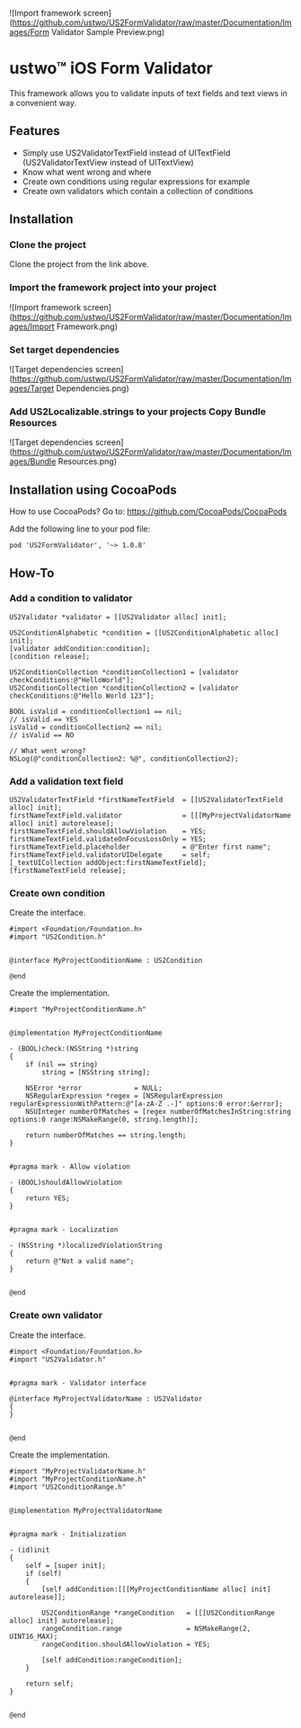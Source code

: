 ![Import framework screen](https://github.com/ustwo/US2FormValidator/raw/master/Documentation/Images/Form Validator Sample Preview.png)

ustwo™ iOS Form Validator
=========================

This framework allows you to validate inputs of text fields and text views in a convenient way.

Features
--------

* Simply use US2ValidatorTextField instead of UITextField (US2ValidatorTextView instead of UITextView)
* Know what went wrong and where
* Create own conditions using regular expressions for example
* Create own validators which contain a collection of conditions

Installation
------------

### Clone the project

Clone the project from the link above.

### Import the framework project into your project

![Import framework screen](https://github.com/ustwo/US2FormValidator/raw/master/Documentation/Images/Import Framework.png)

### Set target dependencies

![Target dependencies screen](https://github.com/ustwo/US2FormValidator/raw/master/Documentation/Images/Target Dependencies.png)

### Add US2Localizable.strings to your projects Copy Bundle Resources

![Target dependencies screen](https://github.com/ustwo/US2FormValidator/raw/master/Documentation/Images/Bundle Resources.png)

Installation using CocoaPods
----------------------------

How to use CocoaPods? Go to:
https://github.com/CocoaPods/CocoaPods

Add the following line to your pod file:

    pod 'US2FormValidator', '~> 1.0.8'

How-To
------

### Add a condition to validator

    US2Validator *validator = [[US2Validator alloc] init];
    
    US2ConditionAlphabetic *condition = [[US2ConditionAlphabetic alloc] init];
    [validator addCondition:condition];
    [condition release];
    
    US2ConditionCollection *conditionCollection1 = [validator checkConditions:@"HelloWorld"];
    US2ConditionCollection *conditionCollection2 = [validator checkConditions:@"Hello World 123"];
    
    BOOL isValid = conditionCollection1 == nil;                                                  // isValid == YES
    isValid = conditionCollection2 == nil;                                                       // isValid == NO
    
    // What went wrong?
    NSLog(@"conditionCollection2: %@", conditionCollection2);

### Add a validation text field

    US2ValidatorTextField *firstNameTextField  = [[US2ValidatorTextField alloc] init];
    firstNameTextField.validator               = [[[MyProjectValidatorName alloc] init] autorelease];
    firstNameTextField.shouldAllowViolation    = YES;
    firstNameTextField.validateOnFocusLossOnly = YES;
    firstNameTextField.placeholder             = @"Enter first name";
    firstNameTextField.validatorUIDelegate     = self;
    [_textUICollection addObject:firstNameTextField];
    [firstNameTextField release];

### Create own condition

Create the interface.

	#import <Foundation/Foundation.h>
	#import "US2Condition.h"
	
	
	@interface MyProjectConditionName : US2Condition
	
	@end

Create the implementation.

	#import "MyProjectConditionName.h"
	
	
	@implementation MyProjectConditionName

	- (BOOL)check:(NSString *)string
	{
		if (nil == string)
			string = [NSString string];
		
		NSError *error             = NULL;
		NSRegularExpression *regex = [NSRegularExpression regularExpressionWithPattern:@"[a-zA-Z .-]" options:0 error:&error];
		NSUInteger numberOfMatches = [regex numberOfMatchesInString:string options:0 range:NSMakeRange(0, string.length)];
		
		return numberOfMatches == string.length;
	}
	
	
	#pragma mark - Allow violation
	
	- (BOOL)shouldAllowViolation
	{
		return YES;
	}
	
	
	#pragma mark - Localization
	
	- (NSString *)localizedViolationString
	{
		return @"Not a valid name";
	}
	
	
	@end

### Create own validator

Create the interface.

	#import <Foundation/Foundation.h>
	#import "US2Validator.h"
	
	
	#pragma mark - Validator interface
	
	@interface MyProjectValidatorName : US2Validator
	{
	}
	
	
	@end

Create the implementation.

	#import "MyProjectValidatorName.h"
	#import "MyProjectConditionName.h"
	#import "US2ConditionRange.h"
	
	
	@implementation MyProjectValidatorName
	
	
	#pragma mark - Initialization
	
	- (id)init
	{
		self = [super init];
		if (self)
		{
			[self addCondition:[[[MyProjectConditionName alloc] init] autorelease]];
			
			US2ConditionRange *rangeCondition   = [[[US2ConditionRange alloc] init] autorelease];
			rangeCondition.range                = NSMakeRange(2, UINT16_MAX);
			rangeCondition.shouldAllowViolation = YES;
			
			[self addCondition:rangeCondition];
		}
		
		return self;
	}
	
	
	@end

